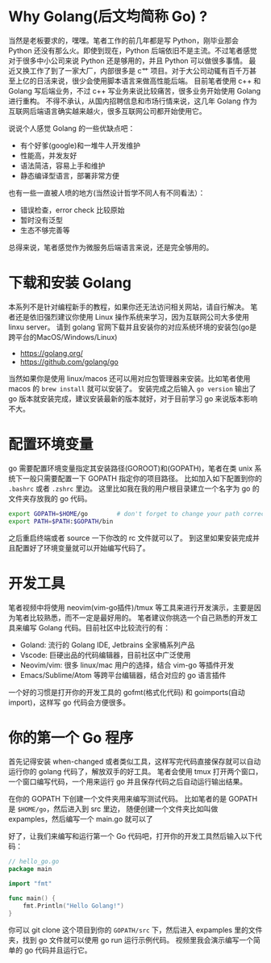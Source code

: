 # Why Golang(后文均简称 Go) ?

当然是老板要求的，嘿嘿。笔者工作的前几年都是写 Python，刚毕业那会 Python 还没有那么火。即使到现在，Python
后端依旧不是主流。不过笔者感觉对于很多中小公司来说 Python 还是够用的，并且 Python 可以做很多事情。
最近又换工作了到了一家大厂，内部很多是 c艹 项目。对于大公司动辄有百千万甚至上亿的日活来说，很少会使用脚本语言来做高性能后端。
目前笔者使用 c++ 和 Golang 写后端业务，不过 c++ 写业务来说比较痛苦，很多业务开始使用 Golang 进行重构。
不得不承认，从国内招聘信息和市场行情来说，这几年 Golang 作为互联网后端语言确实越来越火，很多互联网公司都开始使用它。

说说个人感觉 Golang 的一些优缺点吧：

- 有个好爹(google)和一堆牛人开发维护
- 性能高，并发友好
- 语法简洁，容易上手和维护
- 静态编译型语言，部署非常方便

也有一些一直被人喷的地方(当然设计哲学不同人有不同看法）：

- 错误检查，error check 比较原始
- 暂时没有泛型
- 生态不够完善等

总得来说，笔者感觉作为微服务后端语言来说，还是完全够用的。

# 下载和安装 Golang

本系列不是针对编程新手的教程，如果你还无法访问相关网站，请自行解决。
笔者还是依旧强烈建议你使用 Linux 操作系统来学习，因为互联网公司大多使用 linxu server。
请到 golang 官网下载并且安装你的对应系统环境的安装包(go是跨平台的MacOS/Windows/Linux)

- [ https://golang.org/ ](https://golang.org/)
- [https://github.com/golang/go ](https://github.com/golang/go)

当然如果你是使用 linux/macos 还可以用对应包管理器来安装。比如笔者使用 macos 的 `brew install` 就可以安装了。
安装完成之后输入 `go version` 输出了 go 版本就安装完成，建议安装最新的版本就好，对于目前学习 go 来说版本影响不大。

# 配置环境变量

go 需要配置环境变量指定其安装路径(GOROOT)和(GOPATH)，笔者在类 unix 系统下一般只需要配置一下 GOPATH 指定你的项目路径。
比如加入如下配置到你的 `.bashrc` 或者 `.zshrc` 里边。
这里比如我在我的用户根目录建立一个名字为 go 的文件夹存放我的 go 代码。

```sh
export GOPATH=$HOME/go        # don't forget to change your path correctly!
export PATH=$PATH:$GOPATH/bin
```

之后重启终端或者 source 一下你改的 rc 文件就可以了。 到这里如果安装完成并且配置好了环境变量就可以开始编写代码了。

# 开发工具

笔者视频中将使用 neovim(vim-go插件)/tmux 等工具来进行开发演示，主要是因为笔者比较熟悉，而不一定是最好用的。
笔者建议你挑选一个自己熟悉的开发工具来编写 Golang 代码。目前社区中比较流行的有：

- Goland: 流行的 Golang IDE, Jetbrains 全家桶系列产品
- Vscode: 巨硬出品的代码编辑器，目前社区中广泛使用
- Neovim/vim: 很多 linux/mac 用户的选择，结合 vim-go 等插件开发
- Emacs/Sublime/Atom 等跨平台编辑器，结合对应的 go 语言插件

一个好的习惯是打开你的开发工具的 gofmt(格式化代码) 和 goimports(自动 import)，这样写 go 代码会方便很多。

# 你的第一个 Go 程序

首先记得安装 when-changed 或者类似工具，这样写完代码直接保存就可以自动运行你的 golang 代码了，解放双手的好工具。
笔者会使用 tmux 打开两个窗口，一个窗口编写代码，一个用来运行 go 并且保存代码之后自动运行输出结果。

在你的 GOPATH 下创建一个文件夹用来编写测试代码。 比如笔者的是 GOPATH 是 `$HOME/go`，然后进入到 src 里边，
随便创建一个文件夹比如叫做 expamples，然后编写一个 main.go 就可以了

好了，让我们来编写和运行第一个 Go 代码吧，打开你的开发工具然后输入以下代码：

```go
// hello_go.go
package main

import "fmt"

func main() {
	fmt.Println("Hello Golang!")
}
```

你可以 git clone 这个项目到你的 `GOPATH/src` 下，然后进入 expamples 里的文件夹，找到 go 文件就可以使用 go run
运行示例代码。 视频里我会演示编写一个简单的 go 代码并且运行它。
